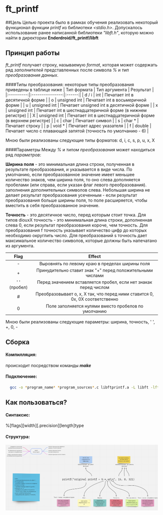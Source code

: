 # ft_printf
##Цель
Целью проекта было в рамках обучения реализовать некоторый функционал функции *printf* из библиотеки *<stdio.h>*.
Допускалось использование ранее написанной библиотеки *"libft.h"*, которую можно найти в директории **Enderdroid/ft_printf/libft**

## Принцип работы
*ft_printf* получает строку, называемую *format*, которая может содержать ряд *заполнителей* представленных после символа *%* и *тип преобразования данных*.

####Типы преобразования:
некоторые типы преобразования приведены в таблице ниже
|   Тип формата   |   Тип аргумента   |   Результат   |
|:----------:|:----------------:|:------:|
|      d / i |   int  | Печатает int в десятичной форме |
|   o   |   unsigned int   | Печатает int в восьмеричной форме |
|   u   |   unsigned int   | Печатает unsigned int в десятичной форме |
|   x   |   unsigned int   | Печатает int в шестнадцатеричной форме (в нижнем регистре)  |
|   X   |   unsigned int   | Печатает int в шестнадцатеричной форме (в верхнем регистре) |
|   c   |   char   | Печатает символ |
|   s   |   char *   | Печатает строку |
|   p   |   void *   | Печатает адрес указателя |
|   f   |   double   | Печатает число с плавающей запятой (точность по умолчанию - 6) |

Мною были реализованы следующие типы форматов:
  d, i, c, s, p, u, x, X

####Параметры
Между *%* и *типом преобразования* может находиться ряд *параметров*:

**Ширина поля** - это минимальная длина строки, полученная в результате преобразования, и указывается в виде числа. По умолчанию, если пpеобpазованное значение имеет меньшее количество знаков, чем шиpина поля, то оно слева дополняется пpобелами (или спpава, если указан флаг левого пpеобpазования). заполнения дополнительных символов слева. Небольшая ширина не делает результат преобразования усеченным - если pезультат пpеобpазования больше шиpины поля, то поле pасшиpяется, чтобы вместить в себя пpеобpазованное значение.

**Точность** - это десятичное число, перед которым стоит точка. Для типов diouxX точность - это минимальная длина строки, дополненная слева 0, если результат преобразования короче, чем точность. Для преобразования f точность указывает количество цифр до которых необходимо округлить число. Для преобразований s точность дает максимальное количество символов, которые должны быть напечатано из аргумента.

| Flag | Effect |
|:----:|:------:|
| - | Выровнять по левому краю в пределах ширины поля |
| + | Принудительно ставит знак "+" перед положительными числами |
| ' ' (пробел) | Перед значением вставляется пробел, если нет знакак перед числом |
| # | Преобразовывает o, x, X так, что перед ними ставится 0, 0x,  0X соответственно |
| 0 | Поле заполняется нулями вместо пробелов по умолчанию |

Мною были реализованы следующие параметры:
  ширина, точность, ' ', +, 0, -

## Сборка

#### Компилляция:
происходит посредством команды ***make***

#### Подключение:
```bash
  gcc -o *program_name* *program_sources*.c libftprintf.a -L libft -lft
```
## Как пользоваться?

#### Синтаксис: 
%[flags][width][.precision][length]type

#### Структура:
![alt text](https://github.com/Enderdroid/ft_printf/blob/master/structure_of_printf.png)
